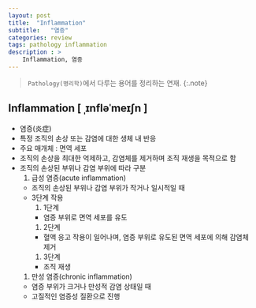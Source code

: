 ```yaml
---
layout: post
title:  "Inflammation"
subtitle:   "염증"
categories: review
tags: pathology inflammation
description : > 
    Inflammation, 염증
---
```


> `Pathology(병리학)`에서 다루는 용어를 정리하는 연재.
{:.note}

<!--more-->

## Inflammation [ ˌɪnfləˈmeɪʃn ]
- 염증(炎症)
- 특정 조직의 손상 또는 감염에 대한 생체 내 반응
- 주요 매개체 : 면역 세포
- 조직의 손상을 최대한 억제하고, 감염체를 제거하며 조직 재생을 목적으로 함
- 조직의 손상된 부위나 감염 부위에 따라 구분
    1. 급성 염증(acute inflammation)
    - 조직의 손상된 부위나 감염 부위가 작거나 일시적일 때
    - 3단계 작용
        1. 1단계
        - 염증 부위로 면역 세포를 유도
        1. 2단계
        - 혈액 응고 작용이 일어나며, 염증 부위로 유도된 면역 세포에 의해 감염체 제거
        1. 3단계
        - 조직 재생
    1. 만성 염증(chronic inflammation)
    - 염증 부위가 크거나 만성적 감염 상태일 때
    - 고질적인 염증성 질환으로 진행
